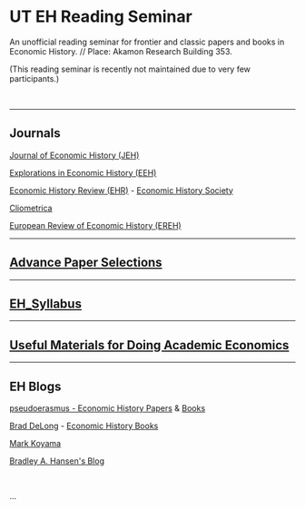 # UT EH Reading Seminar

An unofficial reading seminar for frontier and classic papers and books in Economic History. 
// Place: Akamon Research Building 353. 

(This reading seminar is recently not maintained due to very few participants.)

<br />



------

## Journals

[Journal of Economic History (JEH)](https://www.cambridge.org/core/journals/journal-of-economic-history)

[Explorations in Economic History (EEH)](https://www.sciencedirect.com/journal/explorations-in-economic-history)

[Economic History Review (EHR)](https://onlinelibrary.wiley.com/journal/14680289) - [Economic History Society](http://www.ehs.org.uk/journal/)

[Cliometrica](https://link.springer.com/search?sortOrder=newestFirst&facet-content-type=Article&facet-journal-id=11698)

[European Review of Economic History (EREH)](https://academic.oup.com/ereh/advance-articles)

------

## [Advance Paper Selections](https://github.com/Alalalalaki/UT_EH/blob/master/Advance_EH_selection.md)



-----

## [EH_Syllabus](https://github.com/Alalalalaki/UT_EH/tree/master/EH_Syllabus)



---

## [Useful Materials for Doing Academic Economics](https://github.com/Alalalalaki/UT_EH/blob/master/Various.md)



------

## EH Blogs

[pseudoerasmus - Economic History Papers](https://pseudoerasmus.com/papers/) & [Books](https://pseudoerasmus.com/economic-history-books/)

[Brad DeLong](http://www.bradford-delong.com/2018/07/why-was-the-20th-century-not-a-chinese-century-an-outtake-from-slouching-towards-utopia-an-economic-history-of-the-long.html) - [Economic History Books](http://www.bradford-delong.com/2016/08/pseudoerasmuss-economic-history-reading-list.html)

[Mark Koyama](https://medium.com/@MarkKoyama/could-rome-have-had-an-industrial-revolution-4126717370a2) 

[Bradley A. Hansen's Blog](http://bradleyahansen.blogspot.com/2018/06/how-i-became-business-historian-bit-of.html)

<br />

... 
